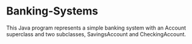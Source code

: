 # Banking-Systems
This Java program represents a simple banking system with an Account superclass and two subclasses, SavingsAccount and CheckingAccount. 
